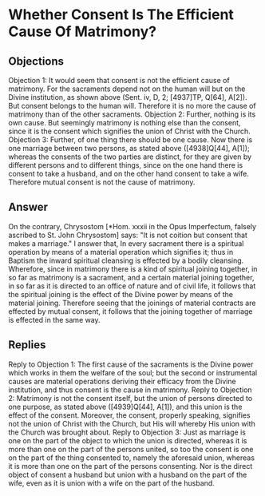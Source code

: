 # Whether Consent Is The Efficient Cause Of Matrimony?
## Objections
Objection 1: It would seem that consent is not the efficient cause of matrimony. For the sacraments depend not on the human will but on the Divine institution, as shown above (Sent. iv, D, 2; [4937]TP, Q[64], A[2]). But consent belongs to the human will. Therefore it is no more the cause of matrimony than of the other sacraments.
Objection 2: Further, nothing is its own cause. But seemingly matrimony is nothing else than the consent, since it is the consent which signifies the union of Christ with the Church.
Objection 3: Further, of one thing there should be one cause. Now there is one marriage between two persons, as stated above ([4938]Q[44], A[1]); whereas the consents of the two parties are distinct, for they are given by different persons and to different things, since on the one hand there is consent to take a husband, and on the other hand consent to take a wife. Therefore mutual consent is not the cause of matrimony.
## Answer
On the contrary, Chrysostom [*Hom. xxxii in the Opus Imperfectum, falsely ascribed to St. John Chrysostom] says: "It is not coition but consent that makes a marriage."
I answer that, In every sacrament there is a spiritual operation by means of a material operation which signifies it; thus in Baptism the inward spiritual cleansing is effected by a bodily cleansing. Wherefore, since in matrimony there is a kind of spiritual joining together, in so far as matrimony is a sacrament, and a certain material joining together, in so far as it is directed to an office of nature and of civil life, it follows that the spiritual joining is the effect of the Divine power by means of the material joining. Therefore seeing that the joinings of material contracts are effected by mutual consent, it follows that the joining together of marriage is effected in the same way.
## Replies
Reply to Objection 1: The first cause of the sacraments is the Divine power which works in them the welfare of the soul; but the second or instrumental causes are material operations deriving their efficacy from the Divine institution, and thus consent is the cause in matrimony.
Reply to Objection 2: Matrimony is not the consent itself, but the union of persons directed to one purpose, as stated above ([4939]Q[44], A[1]), and this union is the effect of the consent. Moreover, the consent, properly speaking, signifies not the union of Christ with the Church, but His will whereby His union with the Church was brought about.
Reply to Objection 3: Just as marriage is one on the part of the object to which the union is directed, whereas it is more than one on the part of the persons united, so too the consent is one on the part of the thing consented to, namely the aforesaid union, whereas it is more than one on the part of the persons consenting. Nor is the direct object of consent a husband but union with a husband on the part of the wife, even as it is union with a wife on the part of the husband.